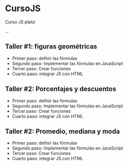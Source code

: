 # CursoJS
Curso JS platzi

...

## Taller #1: figuras geométricas

- Primer paso: definir las fórmulas
- Segundo paso: Implementar las fórmulas en JavaScript
- Tercer paso: Crear funciones
- Cuarto paso: integrar JS con HTML

## Taller #2: Porcentajes y descuentos

- Primer paso: definir las fórmulas
- Segundo paso: Implementar las fórmulas en JavaScript
- Tercer paso: Crear funciones
- Cuarto paso: integrar JS con HTML

## Taller #2: Promedio, mediana y moda

- Primer paso: definir las fórmulas
- Segundo paso: Implementar las fórmulas en JavaScript
- Tercer paso: Crear funciones
- Cuarto paso: integrar JS con HTML